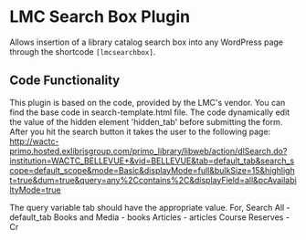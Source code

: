 # LMC Search Box Plugin

Allows insertion of a library catalog search box into any WordPress page through the shortcode `[lmcsearchbox]`.

## Code Functionality

This plugin is based on the code, provided by the LMC's vendor. You can find the base code in search-template.html file.
The code dynamically edit the value of the hidden element 'hidden_tab' before submitting the form.
After you hit the search button it takes the user to the following page:
http://wactc-primo.hosted.exlibrisgroup.com/primo_library/libweb/action/dlSearch.do?institution=WACTC_BELLEVUE+&vid=BELLEVUE&tab=default_tab&search_scope=default_scope&mode=Basic&displayMode=full&bulkSize=15&highlight=true&dum=true&query=any%2Ccontains%2C&displayField=all&pcAvailabiltyMode=true

The query variable tab should have the appropriate value.
For, Search All       - default_tab
     Books and Media  - books
     Articles         - articles
     Course Reserves  - Cr



